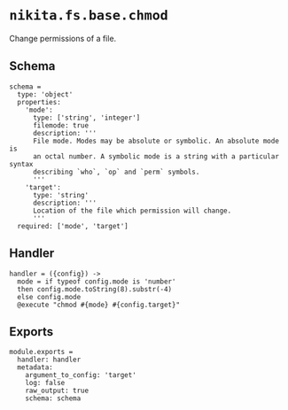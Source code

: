 
# `nikita.fs.base.chmod`

Change permissions of a file.

## Schema

    schema =
      type: 'object'
      properties:
        'mode':
          type: ['string', 'integer']
          filemode: true
          description: '''
          File mode. Modes may be absolute or symbolic. An absolute mode is
          an octal number. A symbolic mode is a string with a particular syntax
          describing `who`, `op` and `perm` symbols.
          '''
        'target':
          type: 'string'
          description: '''
          Location of the file which permission will change.
          '''
      required: ['mode', 'target']

## Handler

    handler = ({config}) ->
      mode = if typeof config.mode is 'number'
      then config.mode.toString(8).substr(-4)
      else config.mode
      @execute "chmod #{mode} #{config.target}"

## Exports

    module.exports =
      handler: handler
      metadata:
        argument_to_config: 'target'
        log: false
        raw_output: true
        schema: schema
